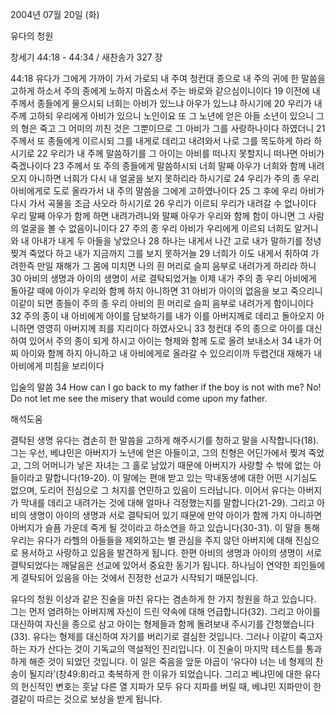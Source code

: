 2004년 07월 20일 (화)

유다의 청원



창세기 44:18 - 44:34 / 새찬송가 327 장


44:18 유다가 그에게 가까이 가서 가로되 내 주여 청컨대 종으로 내 주의 귀에 한 말씀을 고하게 하소서 주의 종에게 노하지 마옵소서 주는 바로와 같으심이니이다 19 이전에 내 주께서 종들에게 물으시되 너희는 아비가 있느냐 아우가 있느냐 하시기에 20 우리가 내 주께 고하되 우리에게 아비가 있으니 노인이요 또 그 노년에 얻은 아들 소년이 있으니 그의 형은 죽고 그 어미의 끼친 것은 그뿐이므로 그 아비가 그를 사랑하나이다 하였더니 21 주께서 또 종들에게 이르시되 그를 내게로 데리고 내려와서 나로 그를 목도하게 하라 하시기로 22 우리가 내 주께 말씀하기를 그 아이는 아비를 떠나지 못할지니 떠나면 아비가 죽겠나이다 23 주께서 또 주의 종들에게 말씀하시되 너희 말째 아우가 너희와 함께 내려오지 아니하면 너희가 다시 내 얼굴을 보지 못하리라 하시기로 24 우리가 주의 종 우리 아비에게로 도로 올라가서 내 주의 말씀을 그에게 고하였나이다 25 그 후에 우리 아비가 다시 가서 곡물을 조금 사오라 하시기로 26 우리가 이르되 우리가 내려갈 수 없나이다 우리 말째 아우가 함께 하면 내려가려니와 말째 아우가 우리와 함께 함이 아니면 그 사람의 얼굴을 볼 수 없음이니이다 27 주의 종 우리 아비가 우리에게 이르되 너희도 알거니와 내 아내가 내게 두 아들을 낳았으나 28 하나는 내게서 나간 고로 내가 말하기를 정녕 찢겨 죽었다 하고 내가 지금까지 그를 보지 못하거늘 29 너희가 이도 내게서 취하여 가려한즉 만일 재해가 그 몸에 미치면 나의 흰 머리로 슬피 음부로 내려가게 하리라 하니 30 아비의 생명과 아이의 생명이 서로 결탁되었거늘 이제 내가 주의 종 우리 아비에게 돌아갈 때에 아이가 우리와 함께 하지 아니하면 31 아비가 아이의 없음을 보고 죽으리니 이같이 되면 종들이 주의 종 우리 아비의 흰 머리로 슬피 음부로 내려가게 함이니이다 32 주의 종이 내 아비에게 아이를 담보하기를 내가 이를 아버지께로 데리고 돌아오지 아니하면 영영히 아버지께 죄를 지리이다 하였사오니 33 청컨대 주의 종으로 아이를 대신하여 있어서 주의 종이 되게 하시고 아이는 형제와 함께 도로 올려 보내소서 34 내가 어찌 아이와 함께 하지 아니하고 내 아비에게로 올라갈 수 있으리이까 두렵건대 재해가 내 아비에게 미침을 보리이다 

입술의 말씀 
34 How can I go back to my father if the boy is not with me? No! Do not let me see the misery that would come upon my father.

해석도움





결탁된 생명 
유다는 겸손히 한 말씀을 고하게 해주시기를 청하고 말을 시작합니다(18). 그는 우선, 베냐민은 아버지가 노년에 얻은 아들이고, 그의 친형은 어딘가에서 찢겨 죽었고, 그의 어머니가 낳은 자녀는 그 홀로 남았기 때문에 아버지가 사랑할 수 밖에 없는 아들이라고 말합니다(19-20). 이 말에는 편애 받고 있는 막내동생에 대한 어떤 시기심도 없으며, 도리어 진심으로 그 처지를 연민하고 있음이 드러납니다. 이어서 유다는 아버지가 막내를 데리고 내려가는 것에 대해 얼마나 걱정했는지를 말합니다(21-29). 그리고 아비의 생명이 아이의 생명과 서로 결탁되어 있기 때문에 만약 아이가 함께 가지 아니하면 아버지가 슬픔 가운데 죽게 될 것이라고 하소연을 하고 있습니다(30-31). 이 말을 통해 우리는 유다가 라헬의 아들들을 제외하고는 별 관심을 주지 않던 아버지에 대해 진심으로 용서하고 사랑하고 있음을 발견하게 됩니다. 한편 아비의 생명과 아이의 생명이 서로 결탁되었다는 깨달음은 선교에 있어서 중요한 동기가 됩니다. 하나님이 연약한 죄인들에게 결탁되어 있음을 아는 것에서 진정한 선교가 시작되기 때문입니다. 

유다의 청원 
이상과 같은 진술을 마친 유다는 겸손하게 한 가지 청원을 하고 있습니다. 그는 먼저 염려하는 아버지께 자신이 드린 약속에 대해 언급합니다(32). 그리고 아이를 대신하여 자신을 종으로 삼고 아이는 형제들과 함께 돌려보내 주시기를 간청했습니다(33). 유다는 형제를 대신하여 자기를 버리기로 결심한 것입니다. 그러나 이같이 죽고자 하는 자가 산다는 것이 기독교의 역설적인 진리입니다. 이 진술이 마지막 테스트를 통과하게 해준 것이 되었던 것입니다. 이 일은 죽음을 앞둔 야곱이 ‘유다야 너는 네 형제의 찬송이 될지라’(창49:8)라고 축복하게 한 이유가 되었습니다. 그리고 베냐민에 대한 유다의 헌신적인 변호는 훗날 다른 열 지파가 모두 유다 지파를 버릴 때, 베냐민 지파만이 한결같이 따르는 것으로 보상을 받게 됩니다.